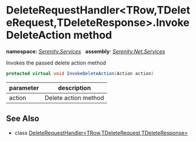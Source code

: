 # DeleteRequestHandler&lt;TRow,TDeleteRequest,TDeleteResponse&gt;.InvokeDeleteAction method
**namespace:** *[Serenity.Services](../../README.md#serenity.services-namespace)*   **assembly**: *[Serenity.Net.Services](../../README.md)*

Invokes the passed delete action method

```csharp
protected virtual void InvokeDeleteAction(Action action)
```

| parameter | description |
| --- | --- |
| action | Delete action method |

## See Also

* class [DeleteRequestHandler&lt;TRow,TDeleteRequest,TDeleteResponse&gt;](../DeleteRequestHandler-3.md)